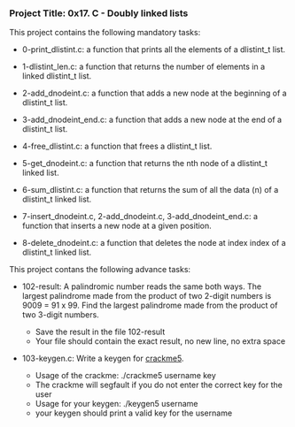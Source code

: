 ### Project Title: 0x17. C - Doubly linked lists

This project contains the following mandatory tasks:

* 0-print_dlistint.c: a function that prints all the elements of a dlistint_t list.

* 1-dlistint_len.c: a function that returns the number of elements in a linked dlistint_t list.

* 2-add_dnodeint.c: a function that adds a new node at the beginning of a dlistint_t list.

* 3-add_dnodeint_end.c: a function that adds a new node at the end of a dlistint_t list.

* 4-free_dlistint.c: a function that frees a dlistint_t list.

* 5-get_dnodeint.c: a function that returns the nth node of a dlistint_t linked list.

* 6-sum_dlistint.c: a function that returns the sum of all the data (n) of a dlistint_t linked list.

* 7-insert_dnodeint.c, 2-add_dnodeint.c, 3-add_dnodeint_end.c: a function that inserts a new node at a given position.

* 8-delete_dnodeint.c: a function that deletes the node at index index of a dlistint_t linked list.


This project contans the following advance tasks:

* 102-result: A palindromic number reads the same both ways. The largest palindrome made from the product of two 2-digit numbers is 9009 = 91 x 99.
Find the largest palindrome made from the product of two 3-digit numbers.
	- Save the result in the file 102-result
	- Your file should contain the exact result, no new line, no extra space

* 103-keygen.c: Write a keygen for [crackme5](https://github.com/holbertonschool/0x17.c).
	- Usage of the crackme: ./crackme5 username key
	- The crackme will segfault if you do not enter the correct key for the user
	- Usage for your keygen: ./keygen5 username
	- your keygen should print a valid key for the username
